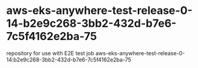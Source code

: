 # aws-eks-anywhere-test-release-0-14-b2e9c268-3bb2-432d-b7e6-7c5f4162e2ba-75
repository for use with E2E test job aws-eks-anywhere-test-release-0-14:b2e9c268-3bb2-432d-b7e6-7c5f4162e2ba-75
